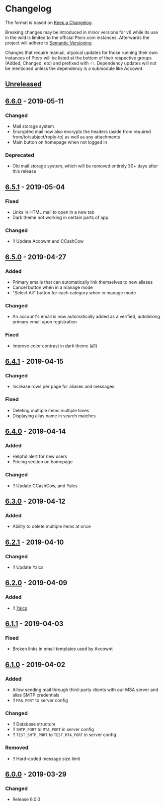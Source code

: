 # Changelog

The format is based on [Keep a Changelog](https://keepachangelog.com/en/1.0.0).

Breaking changes may be introduced in minor versions for v6 while its use in the wild is limited to the official Ptorx.com instances. Afterwards the project will adhere to [Semantic Versioning](https://semver.org).

Changes that require manual, atypical updates for those running their own instances of Ptorx will be listed at the bottom of their respective groups (Added, Changed, etc) and prefixed with `!!`. Dependency updates will not be mentioned unless the dependency is a submodule like Accownt.

## [Unreleased]

## [6.6.0] - 2019-05-11

### Changed

- Mail storage system
- Encrypted mail now also encrypts the headers (aside from required from/to/subject/reply-to) as well as any attachments
- Main button on homepage when not logged in

### Deprecated

- Old mail storage system, which will be removed entirely 30+ days after this release

## [6.5.1] - 2019-05-04

### Fixed

- Links in HTML mail to open in a new tab
- Dark theme not working in certain parts of app

### Changed

- !! Update Accownt and CCashCow

## [6.5.0] - 2019-04-27

### Added

- Primary emails that can automatically link themselves to new aliases
- Cancel button when in a manage mode
- "Select All" button for each category when in manage mode

### Changed

- An account's email is now automatically added as a verified, autolinking primary email upon registration

### Fixed

- Improve color contrast in dark theme ([#1](https://github.com/Xyfir/ptorx/issues/1))

## [6.4.1] - 2019-04-15

### Changed

- Increase rows per page for aliases and messages

### Fixed

- Deleting multiple items multiple times
- Displaying alias name in search matches

## [6.4.0] - 2019-04-14

### Added

- Helpful alert for new users
- Pricing section on homepage

### Changed

- !! Update CCashCow, and Yalcs

## [6.3.0] - 2019-04-12

### Added

- Ability to delete multiple items at once

## [6.2.1] - 2019-04-10

### Changed

- !! Update Yalcs

## [6.2.0] - 2019-04-09

### Added

- !! [Yalcs](https://github.com/Xyfir/yalcs)

## [6.1.1] - 2019-04-03

### Fixed

- Broken links in email templates used by Accownt

## [6.1.0] - 2019-04-02

### Added

- Allow sending mail through third-party clients with our MSA server and alias SMTP credentials
- !! `MSA_PORT` to server config

### Changed

- !! Database structure
- !! `SMTP_PORT` to `MTA_PORT` in server config
- !! `TEST_SMTP_PORT` to `TEST_MTA_PORT` in server config

### Removed

- !! Hard-coded message size limit

## [6.0.0] - 2019-03-29

### Changed

- Release 6.0.0

[unreleased]: https://github.com/Xyfir/ptorx/compare/6.6.0...HEAD
[6.6.0]: https://github.com/Xyfir/ptorx/compare/6.5.0...6.6.0
[6.5.1]: https://github.com/Xyfir/ptorx/compare/6.5.0...6.5.1
[6.5.0]: https://github.com/Xyfir/ptorx/compare/6.4.1...6.5.0
[6.4.1]: https://github.com/Xyfir/ptorx/compare/6.4.0...6.4.1
[6.4.0]: https://github.com/Xyfir/ptorx/compare/6.3.0...6.4.0
[6.3.0]: https://github.com/Xyfir/ptorx/compare/6.2.1...6.3.0
[6.2.1]: https://github.com/Xyfir/ptorx/compare/6.2.0...6.2.1
[6.2.0]: https://github.com/Xyfir/ptorx/compare/6.1.1...6.2.0
[6.1.1]: https://github.com/Xyfir/ptorx/compare/6.0.1...6.1.1
[6.1.0]: https://github.com/Xyfir/ptorx/compare/6.0.0...6.1.0
[6.0.0]: https://github.com/Xyfir/ptorx/releases/tag/6.0.0
